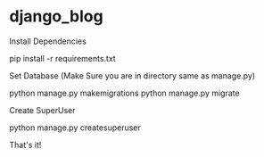 # django_blog
Install Dependencies

pip install -r requirements.txt

Set Database (Make Sure you are in directory same as manage.py)

python manage.py makemigrations
python manage.py migrate

Create SuperUser

python manage.py createsuperuser

That's it! 
